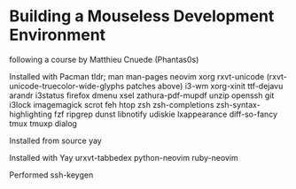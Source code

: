 # Building a Mouseless Development Environment

following a course by Matthieu Cnuede (Phantas0s)

Installed with Pacman
tldr; man man-pages
neovim
xorg
rxvt-unicode 
(rxvt-unicode-truecolor-wide-glyphs patches above)
i3-wm
xorg-xinit
ttf-dejavu
arandr
i3status
firefox
dmenu
xsel
zathura-pdf-mupdf
unzip
openssh
git
i3lock
imagemagick scrot
feh
htop
zsh
zsh-completions
zsh-syntax-highlighting
fzf
ripgrep
dunst libnotify
udiskie
lxappearance
diff-so-fancy
tmux
tmuxp
dialog


Installed from source
yay


Installed with Yay
urxvt-tabbedex
python-neovim
ruby-neovim




Performed 
ssh-keygen
